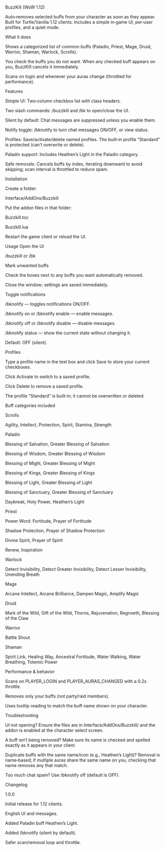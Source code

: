 BuzzKill (WoW 1.12)

Auto‑removes selected buffs from your character as soon as they appear. Built for Turtle/Vanilla 1.12 clients. Includes a simple in‑game UI, per‑user profiles, and a quiet mode.

What it does

Shows a categorized list of common buffs (Paladin, Priest, Mage, Druid, Warrior, Shaman, Warlock, Scrolls).

You check the buffs you do not want. When any checked buff appears on you, BuzzKill cancels it immediately.

Scans on login and whenever your auras change (throttled for performance).

Features

Simple UI: Two‑column checkbox list with class headers.

Two slash commands: /buzzkill and /bk to open/close the UI.

Silent by default: Chat messages are suppressed unless you enable them.

Notify toggle: /bknotify to turn chat messages ON/OFF, or view status.

Profiles: Save/activate/delete named profiles. The built‑in profile “Standard” is protected (can’t overwrite or delete).

Paladin support: Includes Heathen’s Light in the Paladin category.

Safe removals: Cancels buffs by index, iterating downward to avoid skipping; scan interval is throttled to reduce spam.

Installation

Create a folder:

Interface/AddOns/Buzzkill

Put the addon files in that folder:

Buzzkill.toc

Buzzkill.lua

Restart the game client or reload the UI.

Usage
Open the UI

/buzzkill or /bk

Mark unwanted buffs

Check the boxes next to any buffs you want automatically removed.

Close the window; settings are saved immediately.

Toggle notifications

/bknotify — toggles notifications ON/OFF.

/bknotify on or /bknotify enable — enable messages.

/bknotify off or /bknotify disable — disable messages.

/bknotify status — show the current state without changing it.

Default: OFF (silent).

Profiles

Type a profile name in the text box and click Save to store your current checkboxes.

Click Activate to switch to a saved profile.

Click Delete to remove a saved profile.

The profile “Standard” is built‑in; it cannot be overwritten or deleted.

Buff categories included

Scrolls

Agility, Intellect, Protection, Spirit, Stamina, Strength

Paladin

Blessing of Salvation, Greater Blessing of Salvation

Blessing of Wisdom, Greater Blessing of Wisdom

Blessing of Might, Greater Blessing of Might

Blessing of Kings, Greater Blessing of Kings

Blessing of Light, Greater Blessing of Light

Blessing of Sanctuary, Greater Blessing of Sanctuary

Daybreak, Holy Power, Heathen’s Light

Priest

Power Word: Fortitude, Prayer of Fortitude

Shadow Protection, Prayer of Shadow Protection

Divine Spirit, Prayer of Spirit

Renew, Inspiration

Warlock

Detect Invisibility, Detect Greater Invisibility, Detect Lesser Invisibility, Unending Breath

Mage

Arcane Intellect, Arcane Brilliance, Dampen Magic, Amplify Magic

Druid

Mark of the Wild, Gift of the Wild, Thorns, Rejuvenation, Regrowth, Blessing of the Claw

Warrior

Battle Shout

Shaman

Spirit Link, Healing Way, Ancestral Fortitude, Water Walking, Water Breathing, Totemic Power

Performance & behavior

Scans on PLAYER_LOGIN and PLAYER_AURAS_CHANGED with a 0.2s throttle.

Removes only your buffs (not party/raid members).

Uses tooltip reading to match the buff name shown on your character.

Troubleshooting

UI not opening? Ensure the files are in Interface/AddOns/Buzzkill/ and the addon is enabled at the character select screen.

A buff isn’t being removed? Make sure its name is checked and spelled exactly as it appears in your client.

Duplicate buffs with the same name/icon (e.g., Heathen’s Light)? Removal is name‑based; if multiple auras share the same name on you, checking that name removes any that match.

Too much chat spam? Use /bknotify off (default is OFF).

Changelog

1.0.0

Initial release for 1.12 clients.

English UI and messages.

Added Paladin buff Heathen’s Light.

Added /bknotify (silent by default).

Safer scan/removal loop and throttle.
